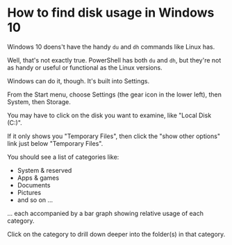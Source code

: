 # How to find disk usage in Windows 10

Windows 10 doens't have the handy `du` and `dh` commands like Linux has.

Well, that's not exactly true. PowerShell has both `du` and `dh`, but
they're not as handy or useful or functional as the Linux versions.

Windows can do it, though. It's built into Settings.

From the Start menu, choose Settings (the gear icon in the lower left),
then System, then Storage.

You may have to click on the disk you want to examine, like
"Local Disk (C:)".

If it only shows you "Temporary Files", then click the "show other 
options" link just below "Temporary Files".

You should see a list of categories like:
* System & reserved
* Apps & games
* Documents
* Pictures
* and so on ...

... each accompanied by a bar graph showing relative usage of each
category. 

Click on the category to drill down deeper into the folder(s) in that
category.

